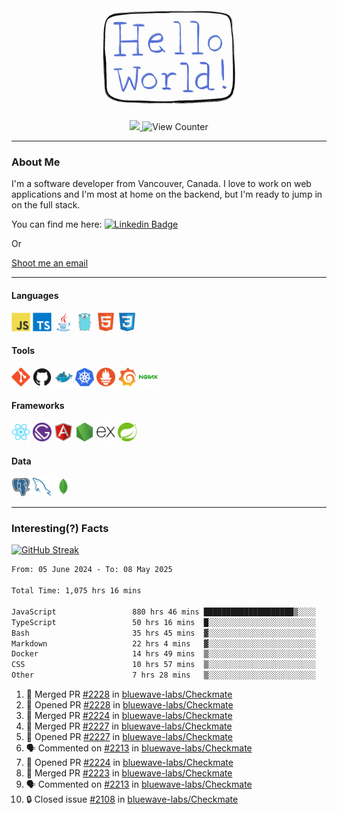 <div align="center">
    <img src="./img/hello_world.webp" height="200px" width="">
    <div>
        <a href="https://www.linkedin.com/in/ajhollid">
            <img src="https://img.shields.io/badge/LinkedIn-blue"/>
        </a>
        <img src="https://komarev.com/ghpvc/?username=ajhollid&color=yellow" alt="View Counter">
    </div>
</div>

---

### About Me

I'm a software developer from Vancouver, Canada. I love to work on web applications and I'm most at home on the backend, but I'm ready to jump in on the full stack.

You can find me here: [![Linkedin Badge](https://img.shields.io/badge/-ajhollid-blue?style=flat&logo=Linkedin&logoColor=white)](https://www.linkedin.com/in/ajhollid)

Or

[Shoot me an email](mailto:ajhollid@gmail.com)

---

#### Languages

<div>
    <img src="./img/devicons/javascript-original.svg" width=30 height=30 alt="JavaScript">
    <img src="/img/devicons/typescript-original.svg" width=30 height=30 alt="TypeScript">
    <img src="./img/devicons/java-original.svg" width=30 height=30 alt="Java">
    <img src="./img/devicons/go-original.svg" width=30 height=30 alt="Golang">
    <img src="./img/devicons/html5-original.svg" width=30 height=30 alt="HTML 5">
    <img src="./img/devicons/css3-original.svg" width=30 height=30 alt="CSS 3">
</div>

#### Tools

<div>
    <img src="./img/devicons/git-original.svg" width=30 height=30 alt="Git">
    <img src="./img/devicons/github-original.svg" width=30 height=30 alt="Github">
    <img src="./img/devicons/docker-original.svg" width=30 
    height=30 alt="Docker">
    <img src="./img/devicons/kubernetes-original.svg" width=30 height=30 alt="K8">
    <img src="./img/devicons/prometheus-original.svg" width=30 height=30 alt="Prometheus">
    <img src="./img/devicons/grafana-original.svg" width=30 height=30 alt="Grafana">
    <img src="./img/devicons/nginx-original.svg" width=30 height=30 alt="Nginx">
</div>

#### Frameworks

<div>
    <img src="./img/devicons/react-original.svg" width=30 height=30 alt="React">
    <img src="./img/devicons/gatsby-original.svg" width=30 height=30 alt="Gatsby">
    <img src="./img/devicons/angularjs-original.svg" width=30 height=30 alt="AngularJS">
    <img src="./img/devicons/nodejs-original.svg" width=30 height=30 alt="NodeJS">
    <img src="./img/devicons/express-original.svg" width=30 height=30 alt="Express">
    <img src="./img/devicons/spring-original.svg" width=30 height=30 alt="Spring">
</div>

#### Data

<div>
    <img src="./img/devicons/postgresql-original.svg" width=30 height=30 alt="Postgresql">
    <img src="./img/devicons/mysql-original.svg" width=30 height=30 alt="Mysql">
    <img src="./img/devicons/mongodb-original.svg" width=30 height=30 alt="MongoDB">
</div>

---

### Interesting(?) Facts

[![GitHub Streak](http://github-readme-streak-stats.herokuapp.com?user=ajhollid)](https://git.io/streak-stats)

 <!--START_SECTION:waka-->

```txt
From: 05 June 2024 - To: 08 May 2025

Total Time: 1,075 hrs 16 mins

JavaScript                 880 hrs 46 mins ████████████████████▒░░░░   81.35 %
TypeScript                 50 hrs 16 mins  █░░░░░░░░░░░░░░░░░░░░░░░░   04.64 %
Bash                       35 hrs 45 mins  ▓░░░░░░░░░░░░░░░░░░░░░░░░   03.30 %
Markdown                   22 hrs 4 mins   ▓░░░░░░░░░░░░░░░░░░░░░░░░   02.04 %
Docker                     14 hrs 49 mins  ▒░░░░░░░░░░░░░░░░░░░░░░░░   01.37 %
CSS                        10 hrs 57 mins  ▒░░░░░░░░░░░░░░░░░░░░░░░░   01.01 %
Other                      7 hrs 28 mins   ▒░░░░░░░░░░░░░░░░░░░░░░░░   00.69 %
```

<!--END_SECTION:waka-->


<!--START_SECTION:activity-->
1. 🎉 Merged PR [#2228](https://github.com/bluewave-labs/Checkmate/pull/2228) in [bluewave-labs/Checkmate](https://github.com/bluewave-labs/Checkmate)
2. 💪 Opened PR [#2228](https://github.com/bluewave-labs/Checkmate/pull/2228) in [bluewave-labs/Checkmate](https://github.com/bluewave-labs/Checkmate)
3. 🎉 Merged PR [#2224](https://github.com/bluewave-labs/Checkmate/pull/2224) in [bluewave-labs/Checkmate](https://github.com/bluewave-labs/Checkmate)
4. 🎉 Merged PR [#2227](https://github.com/bluewave-labs/Checkmate/pull/2227) in [bluewave-labs/Checkmate](https://github.com/bluewave-labs/Checkmate)
5. 💪 Opened PR [#2227](https://github.com/bluewave-labs/Checkmate/pull/2227) in [bluewave-labs/Checkmate](https://github.com/bluewave-labs/Checkmate)
6. 🗣 Commented on [#2213](https://github.com/bluewave-labs/Checkmate/issues/2213#issuecomment-2866607650) in [bluewave-labs/Checkmate](https://github.com/bluewave-labs/Checkmate)
7. 💪 Opened PR [#2224](https://github.com/bluewave-labs/Checkmate/pull/2224) in [bluewave-labs/Checkmate](https://github.com/bluewave-labs/Checkmate)
8. 🎉 Merged PR [#2223](https://github.com/bluewave-labs/Checkmate/pull/2223) in [bluewave-labs/Checkmate](https://github.com/bluewave-labs/Checkmate)
9. 🗣 Commented on [#2213](https://github.com/bluewave-labs/Checkmate/issues/2213#issuecomment-2864037115) in [bluewave-labs/Checkmate](https://github.com/bluewave-labs/Checkmate)
10. 🔒 Closed issue [#2108](https://github.com/bluewave-labs/Checkmate/issues/2108) in [bluewave-labs/Checkmate](https://github.com/bluewave-labs/Checkmate)
<!--END_SECTION:activity-->
